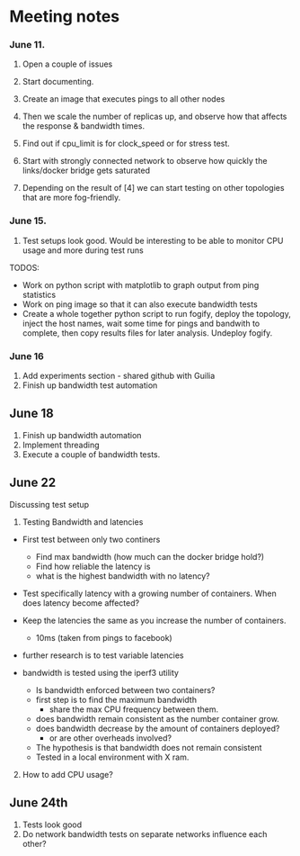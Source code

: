 # Meeting notes

### June 11.

1. Open a couple of issues
2. Start documenting.

1. Create an image that executes pings to all other nodes
2. Then we scale the number of replicas up, and observe how that affects the response & bandwidth times.
3. Find out if cpu_limit is for clock_speed or for stress test.
4. Start with strongly connected network to observe how quickly the links/docker bridge gets saturated
5. Depending on the result of [4] we can start testing on other topologies that are more fog-friendly.


### June 15.

1. Test setups look good. Would be interesting to be able to monitor CPU usage and more during test runs


TODOS:
- Work on python script with matplotlib to graph output from ping statistics
- Work on ping image so that it can also execute bandwidth tests
- Create a whole together python script to run fogify, deploy the topology, inject the host names, wait some time for pings and bandwith to complete, then copy results files for later analysis. Undeploy fogify.



### June 16
1. Add experiments section - shared github with Guilia
2. Finish up bandwidth test automation


## June 18
1. Finish up bandwidth automation
2. Implement threading
3. Execute a couple of bandwidth tests.



## June 22
Discussing test setup
1. Testing Bandwidth and latencies
- First test between only two continers
  - Find max bandwidth (how much can the docker bridge hold?)
  - Find how reliable the latency is
  - what is the highest bandwidth with no latency?

- Test specifically latency with a growing number of containers. When does latency become affected?
- Keep the latencies the same as you increase the number of containers.
  - 10ms (taken from pings to facebook)
- further research is to test variable latencies


- bandwidth is tested using the iperf3 utility
  - Is bandwidth enforced between two containers?
  - first step is to find the maximum bandwidth
    - share the max CPU frequency between them.
  - does bandwidth remain consistent as the number container grow.
  - does bandwidth decrease by the amount of containers deployed?
    - or are other overheads involved?
  - The hypothesis is that bandwidth does not remain consistent
  - Tested in a local environment with X ram.

2. How to add CPU usage?

## June 24th
1. Tests look good
2. Do network bandwidth tests on separate networks influence each other?

